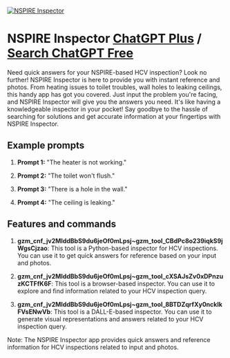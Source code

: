 
[![NSPIRE Inspector](https://files.oaiusercontent.com/file-54IxdPOi9qJ252ryObLdtzqu?se=2123-10-16T20%3A53%3A48Z&sp=r&sv=2021-08-06&sr=b&rscc=max-age%3D31536000%2C%20immutable&rscd=attachment%3B%20filename%3DNSPIRE%2520IMAGE.jpg&sig=DlOm89uTYDj2sX3RSpra/TG1rCymlr8CRQTYc4wYUuk%3D)](https://chat.openai.com/g/g-zK39RMqiX-nspire-inspector)

# NSPIRE Inspector [ChatGPT Plus](https://chat.openai.com/g/g-zK39RMqiX-nspire-inspector) / [Search ChatGPT Free](https://gptcall.net/index.html#/?search=NSPIRE%20Inspector)

Need quick answers for your NSPIRE-based HCV inspection? Look no further! NSPIRE Inspector is here to provide you with instant reference and photos. From heating issues to toilet troubles, wall holes to leaking ceilings, this handy app has got you covered. Just input the problem you're facing, and NSPIRE Inspector will give you the answers you need. It's like having a knowledgeable inspector in your pocket! Say goodbye to the hassle of searching for solutions and get accurate information at your fingertips with NSPIRE Inspector.

## Example prompts

1. **Prompt 1:** "The heater is not working."

2. **Prompt 2:** "The toilet won't flush."

3. **Prompt 3:** "There is a hole in the wall."

4. **Prompt 4:** "The ceiling is leaking."

## Features and commands

1. **gzm_cnf_jv2MIddBbS9du6jeOf0mLpsj~gzm_tool_CBdPc8o239iqkS9jWgsCjzao**: This tool is a Python-based inspector for HCV inspections. You can use it to get quick answers for reference based on your input and photos.

2. **gzm_cnf_jv2MIddBbS9du6jeOf0mLpsj~gzm_tool_cXSAJsZv0xDPnzuzKCTFfK6F**: This tool is a browser-based inspector. You can use it to explore and find information related to your HCV inspection query.

3. **gzm_cnf_jv2MIddBbS9du6jeOf0mLpsj~gzm_tool_8BTDZqrfXy0ncklkFVsENwVb**: This tool is a DALL-E-based inspector. You can use it to generate visual representations and answers related to your HCV inspection query.

Note: The NSPIRE Inspector app provides quick answers and reference information for HCV inspections related to input and photos.


